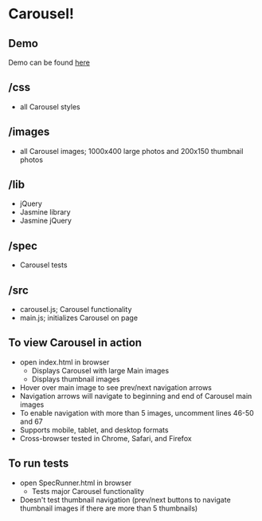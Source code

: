 # Carousel!

## Demo
Demo can be found [here](http://jenrefat.com/demos/carousel/ "Carousel")  

## /css
* all Carousel styles
  
## /images
* all Carousel images; 1000x400 large photos and 200x150 thumbnail photos

## /lib
* jQuery
* Jasmine library
* Jasmine jQuery

## /spec
* Carousel tests
  
## /src
* carousel.js; Carousel functionality
* main.js; initializes Carousel on page
  
## To view Carousel in action
* open index.html in browser
  * Displays Carousel with large Main images
  * Displays thumbnail images
* Hover over main image to see prev/next navigation arrows
* Navigation arrows will navigate to beginning and end of Carousel main images
* To enable navigation with more than 5 images, uncomment lines 46-50 and 67
* Supports mobile, tablet, and desktop formats
* Cross-browser tested in Chrome, Safari, and Firefox

## To run tests
* open SpecRunner.html in browser
  * Tests major Carousel functionality
* Doesn't test thumbnail navigation (prev/next buttons to navigate thumbnail images if there are more than 5 thumbnails)
